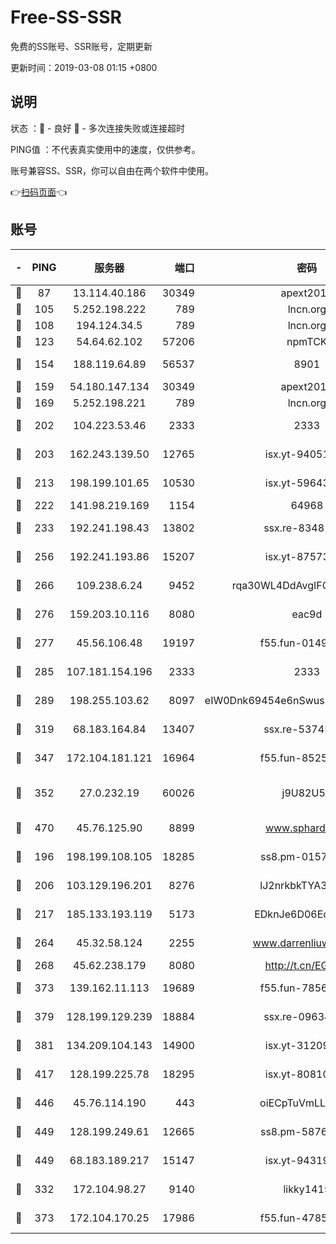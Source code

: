 # Free-SS-SSR

免费的SS账号、SSR账号，定期更新

更新时间：2019-03-08 01:15 +0800

## 说明

状态     ：🙂 - 良好 🙁 - 多次连接失败或连接超时

PING值   ：不代表真实使用中的速度，仅供参考。

账号兼容SS、SSR，你可以自由在两个软件中使用。

👉[扫码页面](https://liesauer.github.io/Free-SS-SSR/)👈

## 账号

|-|PING|服务器|端口|密码|加密方式|区域|
|:----:|:----:|:-----:|-----:|:----:|:----:|:----:|
|🙂|87|13.114.40.186|30349|apext2019|chacha20|JP|
|🙂|105|5.252.198.222|789|lncn.org|rc4|JP|
|🙂|108|194.124.34.5|789|lncn.org|rc4|JP|
|🙂|123|54.64.62.102|57206|npmTCK|rc4-md5|JP|
|🙂|154|188.119.64.89|56537|8901|aes-256-cfb|RU|
|🙂|159|54.180.147.134|30349|apext2019|chacha20|KR|
|🙂|169|5.252.198.221|789|lncn.org|rc4|JP|
|🙂|202|104.223.53.46|2333|2333|aes-256-cfb|US|
|🙂|203|162.243.139.50|12765|isx.yt-94051711|aes-256-cfb|US|
|🙂|213|198.199.101.65|10530|isx.yt-59643957|aes-256-cfb|US|
|🙂|222|141.98.219.169|1154|64968|chacha20|US|
|🙂|233|192.241.198.43|13802|ssx.re-83481697|aes-256-cfb|US|
|🙂|256|192.241.193.86|15207|isx.yt-87573617|aes-256-cfb|US|
|🙂|266|109.238.6.24|9452|rqa30WL4DdAvgIFG6Fs3znzTa|aes-256-cfb|FR|
|🙂|276|159.203.10.116|8080|eac9d|aes-256-cfb|CA|
|🙂|277|45.56.106.48|19197|f55.fun-01494565|aes-256-cfb|US|
|🙂|285|107.181.154.196|2333|2333|aes-256-cfb|US|
|🙂|289|198.255.103.62|8097|eIW0Dnk69454e6nSwuspv9DmS201tQ0D|aes-256-cfb|US|
|🙂|319|68.183.164.84|13407|ssx.re-53745129|aes-256-cfb|US|
|🙂|347|172.104.181.121|16964|f55.fun-85258208|aes-256-cfb|SG|
|🙂|352|27.0.232.19|60026|j9U82U53|xchacha20-ietf-poly1305|HK|
|🙂|470|45.76.125.90|8899|www.sphard.com|aes-256-cfb|AU|
|🙂|196|198.199.108.105|18285|ss8.pm-01574549|aes-256-cfb|US|
|🙂|206|103.129.196.201|8276|lJ2nrkbkTYA30wv0|aes-256-cfb|US|
|🙂|217|185.133.193.119|5173|EDknJe6D06EoWDaw|aes-256-cfb|US|
|🙂|264|45.32.58.124|2255|www.darrenliuwei.com|aes-256-cfb|JP|
|🙂|268|45.62.238.179|8080|http://t.cn/EGJIyrl|rc4-md5|CA|
|🙂|373|139.162.11.113|19689|f55.fun-78561248|aes-256-cfb|SG|
|🙂|379|128.199.129.239|18884|ssx.re-09634960|aes-256-cfb|SG|
|🙂|381|134.209.104.143|14900|isx.yt-31209603|aes-256-cfb|SG|
|🙂|417|128.199.225.78|18295|isx.yt-80810845|aes-256-cfb|SG|
|🙂|446|45.76.114.190|443|oiECpTuVmLLxk4Ts|aes-256-cfb|AU|
|🙂|449|128.199.249.61|12665|ss8.pm-58768243|aes-256-cfb|SG|
|🙂|449|68.183.189.217|15147|isx.yt-94319224|aes-256-cfb|SG|
|🙁|332|172.104.98.27|9140|likky1415|aes-256-cfb|JP|
|🙁|373|172.104.170.25|17986|f55.fun-47859679|aes-256-cfb|SG|
